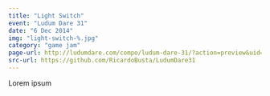 ```yaml
---
title: "Light Switch"
event: "Ludum Dare 31"
date: "6 Dec 2014"
img: "light-switch-%.jpg"
category: "game jam"
page-url: http://ludumdare.com/compo/ludum-dare-31/?action=preview&uid=47113
src-url: https://github.com/RicardoBusta/LudumDare31
---
```

Lorem ipsum
